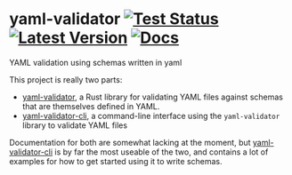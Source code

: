 # yaml-validator [![Test Status]][library tests] [![Latest Version]][crates.io] [![Docs]][docs.rs]

[Test Status]: https://github.com/MathiasPius/yaml-validator/workflows/library-tests/badge.svg
[library tests]: https://github.com/MathiasPius/yaml-validator/actions
[Latest Version]: https://img.shields.io/crates/v/yaml-validator
[crates.io]: https://img.shields.io/crates/v/yaml-validator
[Docs]: https://docs.rs/yaml-validator/badge.svg
[docs.rs]: https://docs.rs/yaml-validator

YAML validation using schemas written in yaml

This project is really two parts:

 *  [yaml-validator](yaml-validator/), a Rust library for validating YAML files against schemas that are themselves defined in YAML.
 * [yaml-validator-cli](yaml-validator-cli/), a command-line interface using the `yaml-validator` library to validate YAML files

 Documentation for both are somewhat lacking at the moment, but [yaml-validator-cli](yaml-validator-cli/) is by far the most useable of the two, and contains a lot of examples for how to get started using it to write schemas.

 